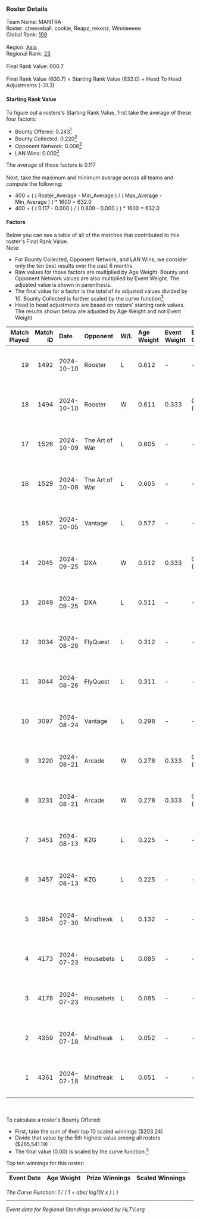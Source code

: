 ### Roster Details<br />
Team Name: MANTRA<br />
Roster: cheeseball, cookie, Reapz, rekonz, Winnieeeee<br />
Global Rank: [199](../../standings_global_2025_01_06.md)<br />
<br />
Region: [Asia]( ../../standings_asia_2025_01_06.md)<br />
Regional Rank: [23]( ../../standings_asia_2025_01_06.md)<br />
<br />
Final Rank Value:  600.7<br />
<br />
Final Rank Value (600.7) = Starting Rank Value (632.0) + Head To Head Adjustments (-31.3)<br />

#### Starting Rank Value<br />
To figure out a rosters's Starting Rank Value, first take the average of these four factors:<br />
- Bounty Offered: 0.243[<sup>1</sup>](#table2)
- Bounty Collected: 0.220[<sup>2</sup>](#table1)
- Opponent Network: 0.006[<sup>2</sup>](#table1)
- LAN Wins: 0.000[<sup>2</sup>](#table1)

The average of these factors is 0.117<br />
<br />
Next, take the maximum and minimum average across all teams and compute the following:<br />
- 400 + ( ( Roster_Average - Min_Average ) / ( Max_Average - Min_Average ) ) * 1600 = 632.0
- 400 + ( ( 0.117 - 0.000 ) / ( 0.809 - 0.000 ) ) * 1600 = 632.0


#### Factors<br />
Below you can see a table of all of the matches that contributed to this roster's Final Rank Value.<br />
Note:<br />

- For Bounty Collected, Opponent Network, and LAN Wins, we consider only the ten best results over the past 6 months.
- Raw values for those factors are multiplied by Age Weight. Bounty and Opponent Network values are also multiplied by Event Weight. The adjusted value is shown in parenthesis.
- The final value for a factor is the total of its adjusted values divided by 10. Bounty Collected is further scaled by the curve function[<sup>3</sup>](#curveFunction)
- Head to head adjustments are based on rosters' starting rank values. The results shown below are adjusted by Age Weight and not Event Weight
<span id="table1"></span><br />


| Match Played | Match ID | Date       | Opponent       | W/L | Age Weight | Event Weight | Bounty Collected | Opponent Network | LAN Wins  | H2H Adj. | Roster                                        |
| -: | -: | :- | :- | :- | :- | :- | :- | :- | :- | -: | :- |
|           19 |     1492 | 2024-10-10 | Rooster        | L   | 0.612      | -            | -                | -                | -         |    -7.45 | cheeseball, cookie, Reapz, rekonz, Winnieeeee |
|           18 |     1494 | 2024-10-10 | Rooster        | W   | 0.611      | 0.333        | 0.012 (0.003)    | 0.144 (0.029)    | 0 (0.000) |    12.13 | cheeseball, cookie, Reapz, rekonz, Winnieeeee |
|           17 |     1526 | 2024-10-09 | The Art of War | L   | 0.605      | -            | -                | -                | -         |    -7.31 | cheeseball, cookie, Reapz, rekonz, Winnieeeee |
|           16 |     1529 | 2024-10-09 | The Art of War | L   | 0.605      | -            | -                | -                | -         |    -7.69 | cheeseball, cookie, Reapz, rekonz, Winnieeeee |
|           15 |     1657 | 2024-10-05 | Vantage        | L   | 0.577      | -            | -                | -                | -         |   -11.99 | cheeseball, cookie, Reapz, rekonz, Winnieeeee |
|           14 |     2045 | 2024-09-25 | DXA            | W   | 0.512      | 0.333        | 0.001 (0.000)    | 0.104 (0.018)    | 0 (0.000) |     8.41 | cheeseball, cookie, Reapz, rekonz, Winnieeeee |
|           13 |     2049 | 2024-09-25 | DXA            | L   | 0.511      | -            | -                | -                | -         |    -7.87 | cheeseball, cookie, Reapz, rekonz, Winnieeeee |
|           12 |     3034 | 2024-08-26 | FlyQuest       | L   | 0.312      | -            | -                | -                | -         |    -0.21 | cheeseball, cookie, Reapz, rekonz, Winnieeeee |
|           11 |     3044 | 2024-08-26 | FlyQuest       | L   | 0.311      | -            | -                | -                | -         |    -0.21 | cheeseball, cookie, Reapz, rekonz, Winnieeeee |
|           10 |     3097 | 2024-08-24 | Vantage        | L   | 0.298      | -            | -                | -                | -         |    -6.20 | cheeseball, cookie, Reapz, rekonz, Winnieeeee |
|            9 |     3220 | 2024-08-21 | Arcade         | W   | 0.278      | 0.333        | 0.001 (0.000)    | 0.095 (0.009)    | 0 (0.000) |     4.33 | cheeseball, cookie, Reapz, rekonz, Winnieeeee |
|            8 |     3231 | 2024-08-21 | Arcade         | W   | 0.278      | 0.333        | 0.001 (0.000)    | 0.095 (0.009)    | 0 (0.000) |     4.43 | cheeseball, cookie, Reapz, rekonz, Winnieeeee |
|            7 |     3451 | 2024-08-13 | KZG            | L   | 0.225      | -            | -                | -                | -         |    -3.24 | cheeseball, cookie, mag1c, Reapz, Winnieeeee  |
|            6 |     3457 | 2024-08-13 | KZG            | L   | 0.225      | -            | -                | -                | -         |    -3.30 | cheeseball, cookie, mag1c, Reapz, Winnieeeee  |
|            5 |     3954 | 2024-07-30 | Mindfreak      | L   | 0.132      | -            | -                | -                | -         |    -1.52 | cheeseball, cookie, mag1c, Reapz, Winnieeeee  |
|            4 |     4173 | 2024-07-23 | Housebets      | L   | 0.085      | -            | -                | -                | -         |    -1.22 | cheeseball, cookie, mag1c, Reapz, Winnieeeee  |
|            3 |     4178 | 2024-07-23 | Housebets      | L   | 0.085      | -            | -                | -                | -         |    -1.23 | cheeseball, cookie, mag1c, Reapz, Winnieeeee  |
|            2 |     4359 | 2024-07-18 | Mindfreak      | L   | 0.052      | -            | -                | -                | -         |    -0.61 | cheeseball, cookie, mag1c, Reapz, Winnieeeee  |
|            1 |     4361 | 2024-07-18 | Mindfreak      | L   | 0.051      | -            | -                | -                | -         |    -0.61 | cheeseball, cookie, mag1c, Reapz, Winnieeeee  |

<br />
<span id="table2"></span><br />
To calculate a roster's Bounty Offered:<br />

- First, take the sum of their top 10 scaled winnings ($203.24)
- Divide that value by the 5th highest value among all rosters ($265,541.19)
- The final value (0.00) is scaled by the curve function.[<sup>3</sup>](#curveFunction)

Top ten winnings for this roster:<br />

| Event Date | Age Weight | Prize Winnings | Scaled Winnings |
| :- | -: | :- | :- |


<span id="curveFunction"></span>_The Curve Function: 1 / ( 1 + abs( log10( x ) ) )_<br />

---
_Event data for Regional Standings provided by HLTV.org_<br />
